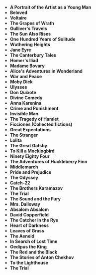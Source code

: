 <ul>
 <li><b><a target="_blank" href="https://github.com/manjunath5496/The-Greatest-Books-1-to-50/blob/master/gbb(1).pdf" style="text-decoration:none;">A Portrait of the Artist as a Young Man</a></b></li>
  
<li><b><a target="_blank" href="https://github.com/manjunath5496/The-Greatest-Books-1-to-50/blob/master/gbb(2).pdf" style="text-decoration:none;">Beloved</a></b></li>

<li><b><a target="_blank" href="https://github.com/manjunath5496/The-Greatest-Books-1-to-50/blob/master/gbb(3).pdf" style="text-decoration:none;">Voltaire</a></b></li>
  
<li><b><a target="_blank" href="https://github.com/manjunath5496/The-Greatest-Books-1-to-50/blob/master/gbb(4).pdf" style="text-decoration:none;"> The Grapes of Wrath</a></b></li>
                               
  <li><b><a target="_blank" href="https://github.com/manjunath5496/The-Greatest-Books-1-to-50/blob/master/gbb(5).pdf" style="text-decoration:none;"> Gulliver's Travels </a></b></li>   

<li><b><a target="_blank" href="https://github.com/manjunath5496/The-Greatest-Books-1-to-50/blob/master/gbb(6).pdf" style="text-decoration:none;">The Sun Also Rises</a></b></li>
  
<li><b><a target="_blank" href="https://github.com/manjunath5496/The-Greatest-Books-1-to-50/blob/master/gbb(7).pdf" style="text-decoration:none;">One Hundred Years of Solitude</a></b></li>

<li><b><a target="_blank" href="https://github.com/manjunath5496/The-Greatest-Books-1-to-50/blob/master/gbb(8).pdf" style="text-decoration:none;">Wuthering Heights</a></b></li>
  
<li><b><a target="_blank" href="https://github.com/manjunath5496/The-Greatest-Books-1-to-50/blob/master/gbb(9).pdf" style="text-decoration:none;"> Jane Eyre </a></b></li>
                               
<li><b><a target="_blank" href="https://github.com/manjunath5496/The-Greatest-Books-1-to-50/blob/master/gbb(10).pdf" style="text-decoration:none;">The Canterbury Tales </a></b></li>
  
<li><b><a target="_blank" href="https://github.com/manjunath5496/The-Greatest-Books-1-to-50/blob/master/gbb(11).pdf" style="text-decoration:none;">Homer's Iliad </a></b></li>
                               
  <li><b><a target="_blank" href="https://github.com/manjunath5496/The-Greatest-Books-1-to-50/blob/master/gbb(12).pdf" style="text-decoration:none;"> Madame Bovary</a></b></li>   

<li><b><a target="_blank" href="https://github.com/manjunath5496/The-Greatest-Books-1-to-50/blob/master/gbb(13).pdf" style="text-decoration:none;">Alice's Adventures in Wonderland </a></b></li>
  
<li><b><a target="_blank" href="https://github.com/manjunath5496/The-Greatest-Books-1-to-50/blob/master/gbb(14).pdf" style="text-decoration:none;">War and Peace</a></b></li>

<li><b><a target="_blank" href="https://github.com/manjunath5496/The-Greatest-Books-1-to-50/blob/master/gbb(15).pdf" style="text-decoration:none;">Moby Dick</a></b></li>
  
<li><b><a target="_blank" href="https://github.com/manjunath5496/The-Greatest-Books-1-to-50/blob/master/gbb(16).pdf" style="text-decoration:none;"> Ulysses</a></b></li>

   <li><b><a target="_blank" href="https://github.com/manjunath5496/The-Greatest-Books-1-to-50/blob/master/gbb(17).pdf" style="text-decoration:none;"> Don Quixote</a></b></li>   

<li><b><a target="_blank" href="https://github.com/manjunath5496/The-Greatest-Books-1-to-50/blob/master/gbb(18).pdf" style="text-decoration:none;">Divine Comedy</a></b></li>
 
<li><b><a target="_blank" href="https://github.com/manjunath5496/The-Greatest-Books-1-to-50/blob/master/gbb(19).pdf" style="text-decoration:none;">Anna Karenina</a></b></li>
  
<li><b><a target="_blank" href="https://github.com/manjunath5496/The-Greatest-Books-1-to-50/blob/master/gbb(20).pdf" style="text-decoration:none;">Crime and Punishment</a></b></li>

<li><b><a target="_blank" href="https://github.com/manjunath5496/The-Greatest-Books-1-to-50/blob/master/gbb(21).pdf" style="text-decoration:none;">Invisible Man</a></b></li>
  
<li><b><a target="_blank" href="https://github.com/manjunath5496/The-Greatest-Books-1-to-50/blob/master/gbb(22).pdf" style="text-decoration:none;"> The Tragedy of Hamlet</a></b></li>
                               
  <li><b><a target="_blank" href="https://github.com/manjunath5496/The-Greatest-Books-1-to-50/blob/master/gbb(23).pdf" style="text-decoration:none;"> Ficciones (Collected fictions) </a></b></li>   

<li><b><a target="_blank" href="https://github.com/manjunath5496/The-Greatest-Books-1-to-50/blob/master/gbb(24).pdf" style="text-decoration:none;">Great Expectations</a></b></li>
  
<li><b><a target="_blank" href="https://github.com/manjunath5496/The-Greatest-Books-1-to-50/blob/master/gbb(25).pdf" style="text-decoration:none;">The Stranger</a></b></li>

<li><b><a target="_blank" href="https://github.com/manjunath5496/The-Greatest-Books-1-to-50/blob/master/gbb(26).pdf" style="text-decoration:none;">Lolita</a></b></li>
  
<li><b><a target="_blank" href="https://github.com/manjunath5496/The-Greatest-Books-1-to-50/blob/master/gbb(27).pdf" style="text-decoration:none;"> The Great Gatsby </a></b></li>
                               
<li><b><a target="_blank" href="https://github.com/manjunath5496/The-Greatest-Books-1-to-50/blob/master/gbb(28).pdf" style="text-decoration:none;">To Kill a Mockingbird </a></b></li>
  
<li><b><a target="_blank" href="https://github.com/manjunath5496/The-Greatest-Books-1-to-50/blob/master/gbb(29).pdf" style="text-decoration:none;">Ninety Eighty Four </a></b></li>
                               
  <li><b><a target="_blank" href="https://github.com/manjunath5496/The-Greatest-Books-1-to-50/blob/master/gbb(30).pdf" style="text-decoration:none;">The Adventures of Huckleberry Finn</a></b></li>   

<li><b><a target="_blank" href="https://github.com/manjunath5496/The-Greatest-Books-1-to-50/blob/master/gbb(31).pdf" style="text-decoration:none;">Middlemarch </a></b></li>
  
<li><b><a target="_blank" href="https://github.com/manjunath5496/The-Greatest-Books-1-to-50/blob/master/gbb(32).pdf" style="text-decoration:none;">Pride and Prejudice</a></b></li>

<li><b><a target="_blank" href="https://github.com/manjunath5496/The-Greatest-Books-1-to-50/blob/master/gbb(33).pdf" style="text-decoration:none;">The Odyssey</a></b></li>
  
<li><b><a target="_blank" href="https://github.com/manjunath5496/The-Greatest-Books-1-to-50/blob/master/gbb(34).pdf" style="text-decoration:none;"> Catch-22</a></b></li>

   <li><b><a target="_blank" href="https://github.com/manjunath5496/The-Greatest-Books-1-to-50/blob/master/gbb(35).pdf" style="text-decoration:none;">The Brothers Karamazov</a></b></li>   

<li><b><a target="_blank" href="https://github.com/manjunath5496/The-Greatest-Books-1-to-50/blob/master/gbb(36).pdf" style="text-decoration:none;">The Trial</a></b></li> 
 
   <li><b><a target="_blank" href="https://github.com/manjunath5496/The-Greatest-Books-1-to-50/blob/master/gbb(37).pdf" style="text-decoration:none;"> The Sound and the Fury </a></b></li>   

<li><b><a target="_blank" href="https://github.com/manjunath5496/The-Greatest-Books-1-to-50/blob/master/gbb(38).pdf" style="text-decoration:none;">Mrs. Dalloway</a></b></li>
  
<li><b><a target="_blank" href="https://github.com/manjunath5496/The-Greatest-Books-1-to-50/blob/master/gbb(39).pdf" style="text-decoration:none;">Absalom Absalom</a></b></li>

<li><b><a target="_blank" href="https://github.com/manjunath5496/The-Greatest-Books-1-to-50/blob/master/gbb(40).pdf" style="text-decoration:none;">David Copperfield</a></b></li>
  
<li><b><a target="_blank" href="https://github.com/manjunath5496/The-Greatest-Books-1-to-50/blob/master/gbb(41).pdf" style="text-decoration:none;"> The Catcher in the Rye </a></b></li>
                               
<li><b><a target="_blank" href="https://github.com/manjunath5496/The-Greatest-Books-1-to-50/blob/master/gbb(42).pdf" style="text-decoration:none;">Heart of Darkness</a></b></li>
  
<li><b><a target="_blank" href="https://github.com/manjunath5496/The-Greatest-Books-1-to-50/blob/master/gbb(43).pdf" style="text-decoration:none;">Leaves of Grass </a></b></li>
                               
  <li><b><a target="_blank" href="https://github.com/manjunath5496/The-Greatest-Books-1-to-50/blob/master/gbb(44).pdf" style="text-decoration:none;">The Aeneid</a></b></li>   

<li><b><a target="_blank" href="https://github.com/manjunath5496/The-Greatest-Books-1-to-50/blob/master/gbb(45).pdf" style="text-decoration:none;">In Search of Lost Time </a></b></li>
  
<li><b><a target="_blank" href="https://github.com/manjunath5496/The-Greatest-Books-1-to-50/blob/master/gbb(46).pdf" style="text-decoration:none;">Oedipus the King</a></b></li>

<li><b><a target="_blank" href="https://github.com/manjunath5496/The-Greatest-Books-1-to-50/blob/master/gbb(47).pdf" style="text-decoration:none;">The Red and the Black</a></b></li>
  
<li><b><a target="_blank" href="https://github.com/manjunath5496/The-Greatest-Books-1-to-50/blob/master/gbb(48).pdf" style="text-decoration:none;"> The Stories of Anton Chekhov</a></b></li>

   <li><b><a target="_blank" href="https://github.com/manjunath5496/The-Greatest-Books-1-to-50/blob/master/gbb(49).pdf" style="text-decoration:none;">To the Lighthouse</a></b></li>   

<li><b><a target="_blank" href="https://github.com/manjunath5496/The-Greatest-Books-1-to-50/blob/master/gbb(36).pdf" style="text-decoration:none;">The Trial</a></b></li> 
 
 
 
 
 
 
 
 
 
 
 

</ul>
